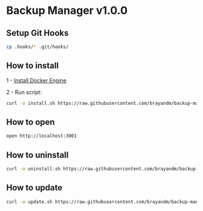 # Backup Manager v1.0.0

## Setup Git Hooks

```bash
cp .hooks/* .git/hooks/
```

## How to install

1 - [Install Docker Engine](https://docs.docker.com/engine/install/)

2 - Run script:

```bash
curl -o install.sh https://raw.githubusercontent.com/brayandm/backup-manager/1.0.0/install.sh && chmod +x install.sh && (sudo VERSION=1.0.0 ./install.sh || true) && rm install.sh
```

## How to open

```bash
open http://localhost:3001
```

## How to uninstall

```bash
curl -o uninstall.sh https://raw.githubusercontent.com/brayandm/backup-manager/1.0.0/uninstall.sh && chmod +x uninstall.sh && (sudo ./uninstall.sh || true) && rm uninstall.sh
```

## How to update

```bash
curl -o update.sh https://raw.githubusercontent.com/brayandm/backup-manager/1.0.0/update.sh && chmod +x update.sh && (sudo ./update.sh || true) && rm update.sh
```
